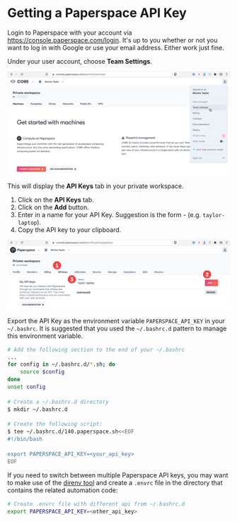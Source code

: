 Getting a Paperspace API Key
============================
Login to Paperspace with your account via https://console.paperspace.com/login. It's up to you whether or not you want to log in with Google or use your email address. Either work just fine.

Under your user account, choose **Team Settings**.

![Paperspace User Settings](images/paperspace-user-settings.png)

This will display the **API Keys** tab in your private workspace.
1. Click on the **API Keys** tab.
2. Click on the **Add** button.
3. Enter in a name for your API Key. Suggestion is the form <username>-<machine> (e.g. `taylor-laptop`).
4. Copy the API key to your clipboard.

![Paperspace API Key](images/paperspace-api-key.png)
  
Export the API Key as the environment variable `PAPERSPACE_API_KEY` in your `~/.bashrc`. It is suggested that you used the `~/.bashrc.d` pattern to manage this environment variable.
  
```bash
# Add the following section to the end of your ~/.bashrc
...
for config in ~/.bashrc.d/*.sh; do
    source $config
done
unset config

# Create a ~/.bashrc.d directory
$ mkdir ~/.bashrc.d

# Create the following script:
$ tee ~/.bashrc.d/140.paperspace.sh<<EOF
#!/bin/bash

export PAPERSPACE_API_KEY=<your_api_key>
EOF
```

If you need to switch between multiple Paperspace API keys, you may want to make use of the [direnv tool](https://manpages.ubuntu.com/manpages/xenial/en/man1/direnv.1.html) and create a `.envrc` file
in the directory that contains the related automation code:
```bash
# Create .envrc file with different api from ~/.bashrc.d
export PAPERSPACE_API_KEY=<other_api_key>
```
